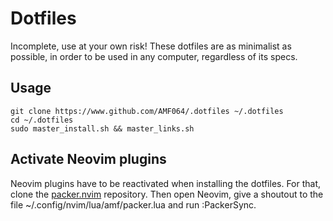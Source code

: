 # Dotfiles 
Incomplete, use at your own risk!
These dotfiles are as minimalist as possible, in order to be used in any computer,
regardless of its specs.

## Usage

```console
git clone https://www.github.com/AMF064/.dotfiles ~/.dotfiles
cd ~/.dotfiles
sudo master_install.sh && master_links.sh
```

## Activate Neovim plugins
Neovim plugins have to be reactivated when installing the dotfiles. For that, clone the [packer.nvim](https://github.com/wbthomason/packer.nvim) repository.
Then open Neovim, give a shoutout to the file ~/.config/nvim/lua/amf/packer.lua and run :PackerSync.
